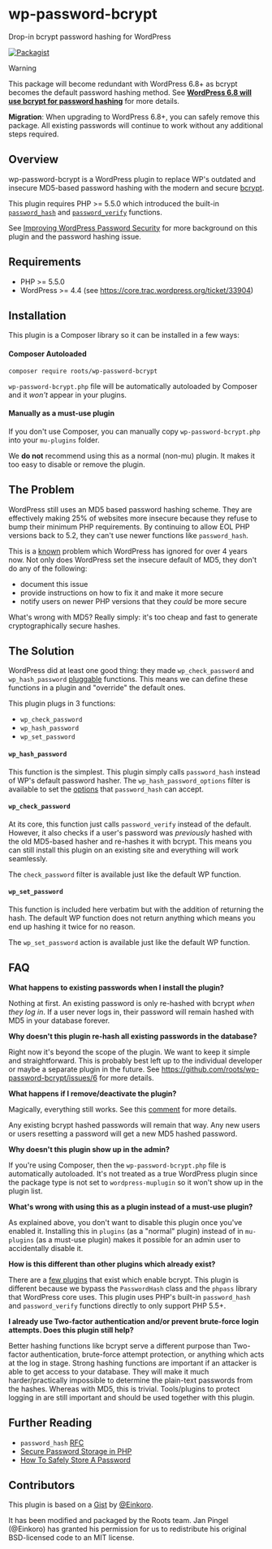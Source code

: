 # wp-password-bcrypt

Drop-in bcrypt password hashing for WordPress

<a href="https://packagist.org/packages/roots/wp-password-bcrypt"><img alt="Packagist" src="https://img.shields.io/packagist/v/roots/wp-password-bcrypt.svg?style=flat-square" /></a>

> [!WARNING]
> This package will become redundant with WordPress 6.8+ as bcrypt becomes the default password hashing method.
> See [**WordPress 6.8 will use bcrypt for password hashing**](https://make.wordpress.org/core/2025/02/17/wordpress-6-8-will-use-bcrypt-for-password-hashing/) for more details.
>
> **Migration**: When upgrading to WordPress 6.8+, you can safely remove this package. All existing passwords will continue to work without any additional steps required.

## Overview

wp-password-bcrypt is a WordPress plugin to replace WP's outdated and insecure MD5-based password hashing with the modern and secure [bcrypt](https://en.wikipedia.org/wiki/Bcrypt).

This plugin requires PHP >= 5.5.0 which introduced the built-in [`password_hash`](http://php.net/manual/en/function.password-hash.php) and [`password_verify`](http://php.net/manual/en/function.password-verify.php) functions.

See [Improving WordPress Password Security](https://roots.io/improving-wordpress-password-security/) for more background on this plugin and the password hashing issue.

## Requirements

- PHP >= 5.5.0
- WordPress >= 4.4 (see https://core.trac.wordpress.org/ticket/33904)

## Installation

This plugin is a Composer library so it can be installed in a few ways:

#### Composer Autoloaded

`composer require roots/wp-password-bcrypt`

`wp-password-bcrypt.php` file will be automatically autoloaded by Composer and it _won't_ appear in your plugins.

#### Manually as a must-use plugin

If you don't use Composer, you can manually copy `wp-password-bcrypt.php` into your `mu-plugins` folder.

We **do not** recommend using this as a normal (non-mu) plugin. It makes it too easy to disable or remove the plugin.

## The Problem

WordPress still uses an MD5 based password hashing scheme. They are effectively making 25% of websites more insecure because they refuse to bump their minimum PHP requirements. By continuing to allow EOL PHP versions back to 5.2, they can't use newer functions like `password_hash`.

This is a [known](https://core.trac.wordpress.org/ticket/21022) problem which WordPress has ignored for over 4 years now. Not only does WordPress set the insecure default of MD5, they don't do any of the following:

- document this issue
- provide instructions on how to fix it and make it more secure
- notify users on newer PHP versions that they _could_ be more secure

What's wrong with MD5? Really simply: it's too cheap and fast to generate cryptographically secure hashes.

## The Solution

WordPress did at least one good thing: they made `wp_check_password` and `wp_hash_password` [pluggable](https://codex.wordpress.org/Pluggable_Functions) functions. This means we can define these functions in a plugin and "override" the default ones.

This plugin plugs in 3 functions:

- `wp_check_password`
- `wp_hash_password`
- `wp_set_password`

#### `wp_hash_password`

This function is the simplest. This plugin simply calls `password_hash` instead of WP's default password hasher.
The `wp_hash_password_options` filter is available to set the [options](http://php.net/manual/en/function.password-hash.php) that `password_hash` can accept.

#### `wp_check_password`

At its core, this function just calls `password_verify` instead of the default.
However, it also checks if a user's password was _previously_ hashed with the old MD5-based hasher and re-hashes it with bcrypt. This means you can still install this plugin on an existing site and everything will work seamlessly.

The `check_password` filter is available just like the default WP function.

#### `wp_set_password`

This function is included here verbatim but with the addition of returning the hash. The default WP function does not return anything which means you end up hashing it twice for no reason.

The `wp_set_password` action is available just like the default WP function.

## FAQ

**What happens to existing passwords when I install the plugin?**

Nothing at first. An existing password is only re-hashed with bcrypt _when they log in_. If a user never logs in, their password will remain hashed with MD5 in your database forever.

**Why doesn't this plugin re-hash all existing passwords in the database?**

Right now it's beyond the scope of the plugin. We want to keep it simple and straightforward. This is probably best left up to the individual developer or maybe a separate plugin in the future. See https://github.com/roots/wp-password-bcrypt/issues/6 for more details.

**What happens if I remove/deactivate the plugin?**

Magically, everything still works. See this [comment](https://github.com/roots/wp-password-bcrypt/issues/7#issuecomment-190919884) for more details.

Any existing bcrypt hashed passwords will remain that way. Any new users or users resetting a password will get a new MD5 hashed password.

**Why doesn't this plugin show up in the admin?**

If you're using Composer, then the `wp-password-bcrypt.php` file is automatically autoloaded. It's not treated as a true WordPress plugin since the package type is not set to `wordpress-muplugin` so it won't show up in the plugin list.

**What's wrong with using this as a plugin instead of a must-use plugin?**

As explained above, you don't want to disable this plugin once you've enabled it. Installing this in `plugins` (as a "normal" plugin) instead of in `mu-plugins` (as a must-use plugin) makes it possible for an admin user to accidentally disable it.

**How is this different than other plugins which already exist?**

There are a [few plugins](https://en-gb.wordpress.org/plugins/search.php?q=bcrypt) that exist which enable bcrypt. This plugin is different because we bypass the `PasswordHash` class and the `phpass` library that WordPress core uses. This plugin uses PHP's built-in `password_hash` and `password_verify` functions directly to only support PHP 5.5+.

**I already use Two-factor authentication and/or prevent brute-force login attempts. Does this plugin still help?**

Better hashing functions like bcrypt serve a different purpose than Two-factor authentication, brute-force attempt protection, or anything which acts at the log in stage. Strong hashing functions are important if an attacker is able to get access to your database. They will make it much harder/practically impossible to determine the plain-text passwords from the hashes. Whereas with MD5, this is trivial. Tools/plugins to protect logging in are still important and should be used together with this plugin.

## Further Reading

- `password_hash` [RFC](https://wiki.php.net/rfc/password_hash)
- [Secure Password Storage in PHP](https://paragonie.com/blog/2016/02/how-safely-store-password-in-2016#php)
- [How To Safely Store A Password](https://codahale.com/how-to-safely-store-a-password/)

## Contributors

This plugin is based on a [Gist](https://gist.github.com/Einkoro/11078301) by [@Einkoro](https://github.com/Einkoro).

It has been modified and packaged by the Roots team. Jan Pingel (@Einkoro) has granted his permission for us to redistribute his original BSD-licensed code to an MIT license.
